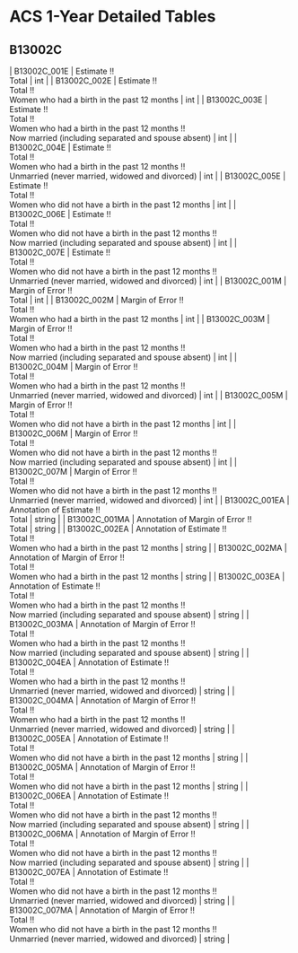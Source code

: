 # ACS 1-Year Detailed Tables

## B13002C

| B13002C_001E | Estimate !!<br>Total | int |
| B13002C_002E | Estimate !!<br>Total !!<br>Women who had a birth in the past 12 months | int |
| B13002C_003E | Estimate !!<br>Total !!<br>Women who had a birth in the past 12 months !!<br>Now married (including separated and spouse absent) | int |
| B13002C_004E | Estimate !!<br>Total !!<br>Women who had a birth in the past 12 months !!<br>Unmarried (never married, widowed and divorced) | int |
| B13002C_005E | Estimate !!<br>Total !!<br>Women who did not have a birth in the past 12 months | int |
| B13002C_006E | Estimate !!<br>Total !!<br>Women who did not have a birth in the past 12 months !!<br>Now married (including separated and spouse absent) | int |
| B13002C_007E | Estimate !!<br>Total !!<br>Women who did not have a birth in the past 12 months !!<br>Unmarried (never married, widowed and divorced) | int |
| B13002C_001M | Margin of Error !!<br>Total | int |
| B13002C_002M | Margin of Error !!<br>Total !!<br>Women who had a birth in the past 12 months | int |
| B13002C_003M | Margin of Error !!<br>Total !!<br>Women who had a birth in the past 12 months !!<br>Now married (including separated and spouse absent) | int |
| B13002C_004M | Margin of Error !!<br>Total !!<br>Women who had a birth in the past 12 months !!<br>Unmarried (never married, widowed and divorced) | int |
| B13002C_005M | Margin of Error !!<br>Total !!<br>Women who did not have a birth in the past 12 months | int |
| B13002C_006M | Margin of Error !!<br>Total !!<br>Women who did not have a birth in the past 12 months !!<br>Now married (including separated and spouse absent) | int |
| B13002C_007M | Margin of Error !!<br>Total !!<br>Women who did not have a birth in the past 12 months !!<br>Unmarried (never married, widowed and divorced) | int |
| B13002C_001EA | Annotation of Estimate !!<br>Total | string |
| B13002C_001MA | Annotation of Margin of Error !!<br>Total | string |
| B13002C_002EA | Annotation of Estimate !!<br>Total !!<br>Women who had a birth in the past 12 months | string |
| B13002C_002MA | Annotation of Margin of Error !!<br>Total !!<br>Women who had a birth in the past 12 months | string |
| B13002C_003EA | Annotation of Estimate !!<br>Total !!<br>Women who had a birth in the past 12 months !!<br>Now married (including separated and spouse absent) | string |
| B13002C_003MA | Annotation of Margin of Error !!<br>Total !!<br>Women who had a birth in the past 12 months !!<br>Now married (including separated and spouse absent) | string |
| B13002C_004EA | Annotation of Estimate !!<br>Total !!<br>Women who had a birth in the past 12 months !!<br>Unmarried (never married, widowed and divorced) | string |
| B13002C_004MA | Annotation of Margin of Error !!<br>Total !!<br>Women who had a birth in the past 12 months !!<br>Unmarried (never married, widowed and divorced) | string |
| B13002C_005EA | Annotation of Estimate !!<br>Total !!<br>Women who did not have a birth in the past 12 months | string |
| B13002C_005MA | Annotation of Margin of Error !!<br>Total !!<br>Women who did not have a birth in the past 12 months | string |
| B13002C_006EA | Annotation of Estimate !!<br>Total !!<br>Women who did not have a birth in the past 12 months !!<br>Now married (including separated and spouse absent) | string |
| B13002C_006MA | Annotation of Margin of Error !!<br>Total !!<br>Women who did not have a birth in the past 12 months !!<br>Now married (including separated and spouse absent) | string |
| B13002C_007EA | Annotation of Estimate !!<br>Total !!<br>Women who did not have a birth in the past 12 months !!<br>Unmarried (never married, widowed and divorced) | string |
| B13002C_007MA | Annotation of Margin of Error !!<br>Total !!<br>Women who did not have a birth in the past 12 months !!<br>Unmarried (never married, widowed and divorced) | string |

